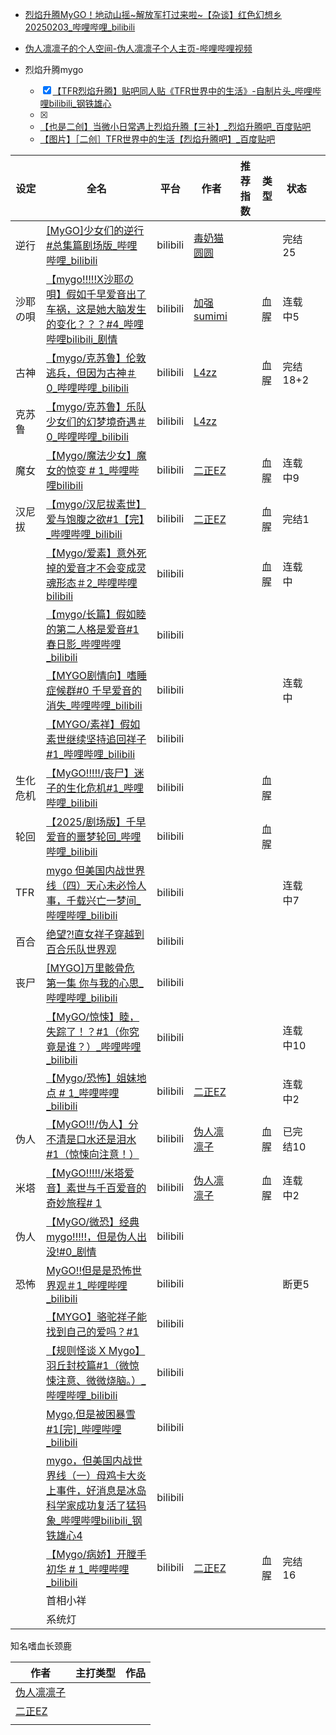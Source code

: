 
* [烈焰升腾MyGO！地动山摇~解放军打过来啦~【杂谈】红色幻想乡20250203_哔哩哔哩_bilibili](https://www.bilibili.com/video/BV1KBNweWEP9)

* [伪人凛凛子的个人空间-伪人凛凛子个人主页-哔哩哔哩视频](https://space.bilibili.com/287467048?spm_id_from=333.337.0.0)
* 烈焰升腾mygo
	* [x] [【TFR烈焰升腾】贴吧同人贴《TFR世界中的生活》-自制片头_哔哩哔哩bilibili_钢铁雄心](https://www.bilibili.com/video/BV1d5woe2E7h/?spm_id_from=333.1007.tianma.1-3-3.click&vd_source=f129459aae6c6657e79d179b353113ae)
	* [x] 
	* [【也是二创】当微小日常遇上烈焰升腾【三补】_烈焰升腾吧_百度贴吧](https://tieba.baidu.com/p/9398583921)
	* [【图片】［二创］TFR世界中的生活【烈焰升腾吧】_百度贴吧](https://tieba.baidu.com/p/9257906351)

| 设定   | 全名                                                                                                                                                    | 平台       | 作者                                               | 推荐指数 | 类型  | 状态     |     |
| ---- | ----------------------------------------------------------------------------------------------------------------------------------------------------- | -------- | ------------------------------------------------ | ---- | --- | ------ | --- |
| 逆行   | [[MyGO]少女们的逆行#总集篇剧场版_哔哩哔哩_bilibili](https://www.bilibili.com/video/BV1e3AKe6Eny/?spm_id_from=333.1391.0.0&vd_source=f129459aae6c6657e79d179b353113ae) | bilibili | [毒奶猫圆圆](https://space.bilibili.com/476626846)    |      |     | 完结25   |     |
| 沙耶の唄 | [【mygo!!!!!X沙耶の唄】假如千早爱音出了车祸，这是她大脑发生的变化？？？#4_哔哩哔哩bilibili_剧情](https://www.bilibili.com/video/BV16PX9YsEV2)                                             | bilibili | [加强sumimi](https://space.bilibili.com/668692355) |      | 血腥  | 连载中5   |     |
| 古神   | [【mygo/克苏鲁】伦敦逃兵，但因为古神＃0_哔哩哔哩_bilibili](https://www.bilibili.com/video/BV1nwprePEDV)                                                                   | bilibili | [L4zz](https://space.bilibili.com/8705728)       |      | 血腥  | 完结18+2 |     |
| 克苏鲁  | [【mygo/克苏鲁】乐队少女们的幻梦境奇遇＃0_哔哩哔哩_bilibili](https://www.bilibili.com/video/BV1fLx1eSEoC/)                                                                 | bilibili | [L4zz](https://space.bilibili.com/8705728)       |      |     |        |     |
| 魔女   | [【Mygo/魔法少女】魔女的惊变 # 1_哔哩哔哩bilibili](https://www.bilibili.com/video/BV1suK5eRE1V)                                                                      | bilibili | [二正EZ](https://space.bilibili.com/104128846)     |      | 血腥  | 连载中9   |     |
| 汉尼拔  | [【mygo/汉尼拔素世】爱与饱腹之欲#1【完】_哔哩哔哩_bilibili](https://www.bilibili.com/video/BV1g2XRY1Ebn)                                                                  | bilibili | [二正EZ](https://space.bilibili.com/104128846)     |      | 血腥  | 完结1    |     |
|      | [【Mygo/爱素】意外死掉的爱音才不会变成灵魂形态＃2_哔哩哔哩bilibili](https://www.bilibili.com/video/BV192XmYhEDf)                                                               | bilibili |                                                  |      | 血腥  | 连载中    |     |
|      | [【mygo/长篇】假如睦的第二人格是爱音#1 春日影_哔哩哔哩_bilibili](https://www.bilibili.com/video/BV1gNAueGErw/)                                                              | bilibili |                                                  |      |     |        |     |
|      | [【MYGO剧情向】嗜睡症候群#0 千早爱音的消失_哔哩哔哩_bilibili](https://www.bilibili.com/video/BV18rKAePEte)                                                                 | bilibili |                                                  |      |     | 连载中    |     |
|      | [【MYGO/素祥】假如素世继续坚持追回祥子#1_哔哩哔哩_bilibili](https://www.bilibili.com/video/BV1hsDrYvENH/)                                                                 | bilibili |                                                  |      |     |        |     |
| 生化危机 | [【MyGO!!!!!/丧尸】迷子的生化危机#1_哔哩哔哩_bilibili](https://www.bilibili.com/video/BV1LGPcebEtf)                                                                  | bilibili |                                                  |      | 血腥  |        |     |
| 轮回   | [【2025/剧场版】千早爱音的噩梦轮回_哔哩哔哩_bilibili](https://www.bilibili.com/video/BV1Xe9mYYEYS/)                                                                     | bilibili |                                                  |      | 血腥  |        |     |
| TFR  | [mygo 但美国内战世界线（四）天心未必怜人事，千载兴亡一梦间_哔哩哔哩_bilibili](https://www.bilibili.com/video/BV1tqCpYFEUx/)                                                         | bilibili |                                                  |      |     | 连载中7   |     |
| 百合   | [绝望?!直女祥子穿越到百合乐队世界观](https://www.bilibili.com/video/BV1ssAseyE1j)                                                                                     | bilibili |                                                  |      |     |        |     |
| 丧尸   | [[MYGO]万里骸骨危 第一集 你与我的心思_哔哩哔哩_bilibili](https://www.bilibili.com/video/BV12h9NYvEkA)                                                                   | bilibili |                                                  |      |     |        |     |
|      | [【MyGO/惊悚】睦，失踪了！？#1（你究竟是谁？）_哔哩哔哩_bilibili](https://www.bilibili.com/video/BV1BYsse9EQz/)                                                              | bilibili |                                                  |      |     | 连载中10  |     |
|      | [【Mygo/恐怖】姐妹地点 # 1_哔哩哔哩_bilibili](https://www.bilibili.com/video/BV1N9Q5YRE8r)                                                                        | bilibili | [二正EZ](https://space.bilibili.com/104128846)     |      |     | 连载中2   |     |
| 伪人   | [【MyGO!!!/伪人】分不清是口水还是泪水#1（惊悚向注意！）](https://www.bilibili.com/video/BV1Yvxfe5EwX/)                                                                      | bilibili | [伪人凛凛子](https://space.bilibili.com/287467048)    |      | 血腥  | 已完结10  |     |
| 米塔   | [【MyGO!!!!!/米塔爱音】素世与千百爱音的奇妙旅程# 1](https://www.bilibili.com/video/BV1CucVeMECG/)                                                                       | bilibili | [伪人凛凛子](https://space.bilibili.com/287467048)    |      | 血腥  | 连载中2   |     |
| 伪人   | [【MyGO/微恐】经典mygo!!!!!，但是伪人出没!#0_剧情](https://www.bilibili.com/video/BV1mzmKY4ECc/)                                                                     | bilibili |                                                  |      |     |        |     |
| 恐怖   | [MyGO!!但是是恐怖世界观＃1_哔哩哔哩_bilibili](https://www.bilibili.com/video/BV1Qi421v7tQ)                                                                         | bilibili |                                                  |      |     | 断更5    |     |
|      | [【MYGO】骆驼祥子能找到自己的爱吗？#1](https://www.bilibili.com/video/BV1hG411a7DB/)                                                                                 | bilibili |                                                  |      |     |        |     |
|      | [【规则怪谈 X Mygo】羽丘封校篇#1（微惊悚注意、微微烧脑。）_哔哩哔哩_bilibili](https://www.bilibili.com/video/BV1p9vjeeEoL)                                                        | bilibili |                                                  |      |     |        |     |
|      | [Mygo,但是被困暴雪#1[完]_哔哩哔哩_bilibili](https://www.bilibili.com/video/BV1e6sweDEjk/)                                                                        | bilibili |                                                  |      |     |        |     |
|      | [mygo，但美国内战世界线（一）母鸡卡大炎上事件，好消息是冰岛科学家成功复活了猛犸象_哔哩哔哩bilibili_钢铁雄心4](https://www.bilibili.com/video/BV1bXDGYXE9p/)                                         | bilibili |                                                  |      |     |        |     |
|      | [【Mygo/病娇】开膛手初华 # 1_哔哩哔哩_bilibili](https://www.bilibili.com/video/BV1UPcBemE9V/)                                                                      | bilibili | [二正EZ](https://space.bilibili.com/104128846)     |      | 血腥  | 完结16   |     |
|      | 首相小祥                                                                                                                                                  |          |                                                  |      |     |        |     |
|      | 系统灯                                                                                                                                                   |          |                                                  |      |     |        |     |
知名嗜血长颈鹿

| 作者                                            | 主打类型 | 作品  |
| --------------------------------------------- | ---- | --- |
| [伪人凛凛子](https://space.bilibili.com/287467048) |      |     |
| [二正EZ](https://space.bilibili.com/104128846)  |      |     |
|                                               |      |     |
